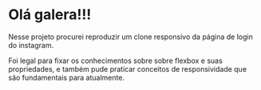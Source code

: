 # Olá galera!!! #

Nesse projeto procurei reproduzir um clone responsivo da página de login do instagram.

Foi legal para fixar os conhecimentos sobre sobre flexbox e suas propriedades, e também pude praticar conceitos de responsividade que são fundamentais para atualmente. 
